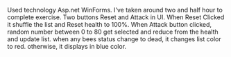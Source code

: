 Used technology Asp.net WinForms.
I've taken around two and half hour to complete exercise.
Two buttons Reset and Attack in UI.
When Reset Clicked it shuffle the list and Reset health to 100%.
When Attack button clicked, random number between 0 to 80 get selected and reduce from the health and update list.
when any bees status change to dead, it changes list color to red. otherwise, it displays in blue color.
